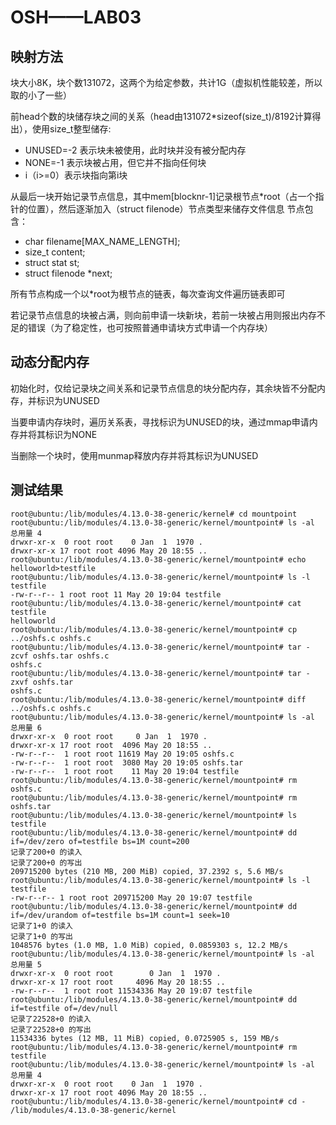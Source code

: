 # OSH——LAB03  
## 映射方法  

块大小8K，块个数131072，这两个为给定参数，共计1G（虚拟机性能较差，所以取的小了一些）  

前head个数的块储存块之间的关系（head由131072\*sizeof(size_t)/8192计算得出），使用size_t整型储存:  
* UNUSED=-2 表示块未被使用，此时块并没有被分配内存
* NONE=-1 表示块被占用，但它并不指向任何块
* i（i>=0）表示块指向第i块

从最后一块开始记录节点信息，其中mem[blocknr-1]记录根节点\*root（占一个指针的位置），然后逐渐加入（struct filenode）节点类型来储存文件信息
节点包含：
* char filename[MAX_NAME_LENGTH];
* size_t content;
* struct stat st;
* struct filenode *next;

所有节点构成一个以\*root为根节点的链表，每次查询文件遍历链表即可  

若记录节点信息的块被占满，则向前申请一块新块，若前一块被占用则报出内存不足的错误（为了稳定性，也可按照普通申请块方式申请一个内存块）

## 动态分配内存

初始化时，仅给记录块之间关系和记录节点信息的块分配内存，其余块皆不分配内存，并标识为UNUSED   

当要申请内存块时，遍历关系表，寻找标识为UNUSED的块，通过mmap申请内存并将其标识为NONE  

当删除一个块时，使用munmap释放内存并将其标识为UNUSED

## 测试结果

```
root@ubuntu:/lib/modules/4.13.0-38-generic/kernel# cd mountpoint
root@ubuntu:/lib/modules/4.13.0-38-generic/kernel/mountpoint# ls -al
总用量 4
drwxr-xr-x  0 root root    0 Jan  1  1970 .
drwxr-xr-x 17 root root 4096 May 20 18:55 ..
root@ubuntu:/lib/modules/4.13.0-38-generic/kernel/mountpoint# echo helloworld>testfile
root@ubuntu:/lib/modules/4.13.0-38-generic/kernel/mountpoint# ls -l testfile
-rw-r--r-- 1 root root 11 May 20 19:04 testfile
root@ubuntu:/lib/modules/4.13.0-38-generic/kernel/mountpoint# cat testfile
helloworld
root@ubuntu:/lib/modules/4.13.0-38-generic/kernel/mountpoint# cp ../oshfs.c oshfs.c
root@ubuntu:/lib/modules/4.13.0-38-generic/kernel/mountpoint# tar -zcvf oshfs.tar oshfs.c
oshfs.c
root@ubuntu:/lib/modules/4.13.0-38-generic/kernel/mountpoint# tar -zxvf oshfs.tar
oshfs.c
root@ubuntu:/lib/modules/4.13.0-38-generic/kernel/mountpoint# diff ../oshfs.c oshfs.c
root@ubuntu:/lib/modules/4.13.0-38-generic/kernel/mountpoint# ls -al
总用量 6
drwxr-xr-x  0 root root     0 Jan  1  1970 .
drwxr-xr-x 17 root root  4096 May 20 18:55 ..
-rw-r--r--  1 root root 11619 May 20 19:05 oshfs.c
-rw-r--r--  1 root root  3080 May 20 19:05 oshfs.tar
-rw-r--r--  1 root root    11 May 20 19:04 testfile
root@ubuntu:/lib/modules/4.13.0-38-generic/kernel/mountpoint# rm oshfs.c
root@ubuntu:/lib/modules/4.13.0-38-generic/kernel/mountpoint# rm oshfs.tar
root@ubuntu:/lib/modules/4.13.0-38-generic/kernel/mountpoint# ls
testfile
root@ubuntu:/lib/modules/4.13.0-38-generic/kernel/mountpoint# dd if=/dev/zero of=testfile bs=1M count=200
记录了200+0 的读入
记录了200+0 的写出
209715200 bytes (210 MB, 200 MiB) copied, 37.2392 s, 5.6 MB/s
root@ubuntu:/lib/modules/4.13.0-38-generic/kernel/mountpoint# ls -l testfile
-rw-r--r-- 1 root root 209715200 May 20 19:07 testfile
root@ubuntu:/lib/modules/4.13.0-38-generic/kernel/mountpoint# dd if=/dev/urandom of=testfile bs=1M count=1 seek=10
记录了1+0 的读入
记录了1+0 的写出
1048576 bytes (1.0 MB, 1.0 MiB) copied, 0.0859303 s, 12.2 MB/s
root@ubuntu:/lib/modules/4.13.0-38-generic/kernel/mountpoint# ls -al
总用量 5
drwxr-xr-x  0 root root        0 Jan  1  1970 .
drwxr-xr-x 17 root root     4096 May 20 18:55 ..
-rw-r--r--  1 root root 11534336 May 20 19:07 testfile
root@ubuntu:/lib/modules/4.13.0-38-generic/kernel/mountpoint# dd if=testfile of=/dev/null
记录了22528+0 的读入
记录了22528+0 的写出
11534336 bytes (12 MB, 11 MiB) copied, 0.0725905 s, 159 MB/s
root@ubuntu:/lib/modules/4.13.0-38-generic/kernel/mountpoint# rm testfile
root@ubuntu:/lib/modules/4.13.0-38-generic/kernel/mountpoint# ls -al
总用量 4
drwxr-xr-x  0 root root    0 Jan  1  1970 .
drwxr-xr-x 17 root root 4096 May 20 18:55 ..
root@ubuntu:/lib/modules/4.13.0-38-generic/kernel/mountpoint# cd -
/lib/modules/4.13.0-38-generic/kernel

```
